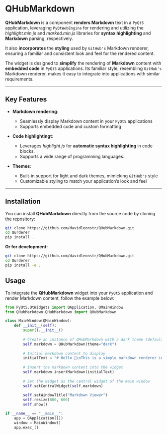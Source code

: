 # QHubMarkdown

**QHubMarkdown** is a component **renders Markdown** text in a `PyQt5` application, leveraging `PyQtWebEngine` for rendering and utilizing the *highlight.min.js* and *marked.min.js* libraries for **syntax highlighting** and **Markdown** parsing, respectively. 

It also **incorporates** the **styling** used by `GitHub's` Markdown renderer, ensuring a familiar and consistent look and feel for the rendered content.

The widget is designed to **simplify** the rendering of **Markdown** content with **embedded code** in `PyQt5` applications. Its familiar style, resembling `GitHub's` Markdown renderer, makes it easy to integrate into applications with similar requirements.

---

## Key Features

- **Markdown rendering**:
  - Seamlessly display Markdown content in your `PyQt5` applications
  - Supports embedded code and custom formatting

- **Code highlightingt**:
  - Leverages *highlight.js* for **automatic syntax highlighting** in code blocks.
  - Supports a wide range of programming languages.

- **Themes**:
  - Built-in support for light and dark themes, mimicking `GitHub's` style
  - Customizable styling to match your application’s look and feel

---

## Installation

You can install **QHubMarkdown** directly from the source code by cloning the repository:

```bash
git clone https://github.com/davidleonstr/QHubMarkdown.git
cd Qurderer
pip install .
```
**Or for development:**
```bash
git clone https://github.com/davidleonstr/QHubMarkdown.git
cd Qurderer
pip install -e .
```

## Usage

To integrate the **QHubMarkdown** widget into your `PyQt5` application and render Markdown content, follow the example below:

```python
from PyQt5.QtWidgets import QApplication, QMainWindow
from QHubMarkdown.QHubMarkdown import QHubMarkdown

class MainWindow(QMainWindow):
    def __init__(self):
        super().__init__()
        
        # Create an instance of QHubMarkdown with a dark theme (default theme)
        self.markdown = QHubMarkdown(theme="dark")
        
        # Initial markdown content to display
        initialText = "# Hello 👋\nThis is a simple markdown renderer in PyQt5."
        
        # Insert the markdown content into the widget
        self.markdown.insertMarkdown(initialText)
        
        # Set the widget as the central widget of the main window
        self.setCentralWidget(self.markdown)
        
        self.setWindowTitle("Markdown Viewer")
        self.resize(800, 600)
        self.show()

if __name__ == "__main__":
    app = QApplication([])
    window = MainWindow()
    app.exec_()
```